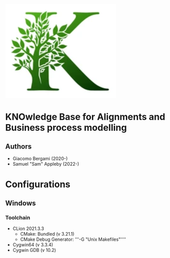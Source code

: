 
![Temporary logo for KnoBAB: a K shaped like a tree, ideally a Baobab](images/tmpLogo.png)


# KNOwledge Base for Alignments and Business process modelling

## Authors

 *  Giacomo Bergami (2020-)
 *  Samuel "Sam" Appleby (2022-) 


# Configurations 

## Windows

### Toolchain
 * CLion 2021.3.3
   * CMake: Bundled (v 3.21.1)  
   * CMake Debug Generator: '''-G "Unix Makefiles"''''
 * Cygwin64 (v 3.3.4)
 * Cygwin GDB (v 10.2)
 
